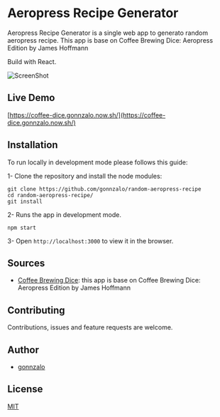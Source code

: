 # Aeropress Recipe Generator

Aeropress Recipe Generator is a single web app to generato random aeropress recipe. This app is base on Coffee Brewing Dice: Aeropress Edition by James Hoffmann

Build with React.

![ScreenShot](https://raw.github.com/gonnzalo/personal-website/master/src/images/coffee.png)

## Live Demo

[https://coffee-dice.gonnzalo.now.sh/](https://coffee-dice.gonnzalo.now.sh/)

## Installation

To run locally in development mode please follows this guide:

1- Clone the repository and install the node modules:

```shell
git clone https://github.com/gonnzalo/random-aeropress-recipe
cd random-aeropress-recipe/
git install
```

2- Runs the app in development mode.

```shell
npm start
```

3- Open `http://localhost:3000` to view it in the browser.

## Sources

- [Coffee Brewing Dice](https://www.youtube.com/watch?v=SHdXC_88_2g&feature=youtu.be): this app is base on Coffee Brewing Dice: Aeropress Edition by James Hoffmann

## Contributing

Contributions, issues and feature requests are welcome.

## Author

- [gonnzalo](https://github.com/gonnzalo)

## License

[MIT](https://choosealicense.com/licenses/mit/)
